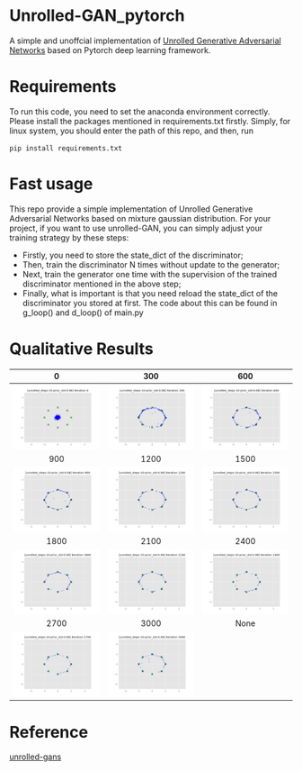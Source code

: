 # Unrolled-GAN_pytorch
A simple and unoffcial implementation of [Unrolled Generative Adversarial Networks](https://arxiv.org/abs/1611.02163) based on Pytorch deep learning framework.

# Requirements
To run this code, you need to set the anaconda environment correctly. Please install the packages mentioned in requirements.txt firstly. Simply, for linux system, you should enter the path of this repo, and then, run
```
pip install requirements.txt
```
# Fast usage
This repo provide a simple implementation of Unrolled Generative Adversarial Networks based on mixture gaussian distribution. For your project, if you want to use unrolled-GAN, you can simply adjust your training strategy by these steps:
* Firstly, you need to store the state_dict of the discriminator;
* Then, train the discriminator N times without update to the generator;
* Next, train the generator one time with the supervision of the trained discriminator mentioned in the above step;
* Finally, what is important is that you need reload the state_dict of the discriminator you stored at first. 
The code about this can be found in g_loop() and d_loop() of main.py
# Qualitative Results
|0|300|600|
| :--------: | :--------: | :--------: |
|<img src="imgs/0.png" width="350" />|<img src="imgs/300.png" width="350" />|<img src="imgs/600.png" width="350" />|
|900|1200|1500|
|<img src="imgs/900.png" width="350" />|<img src="imgs/1200.png" width="350" />|<img src="imgs/1500.png" width="350" />|
|1800|2100|2400|
|<img src="imgs/1800.png" width="350" />|<img src="imgs/2100.png" width="350" />|<img src="imgs/2400.png" width="350" />|
|2700|3000|None|
|<img src="imgs/2700.png" width="350" />|<img src="imgs/3000.png" width="350" />||

# Reference
[unrolled-gans](https://github.com/andrewliao11/unrolled-gans)
